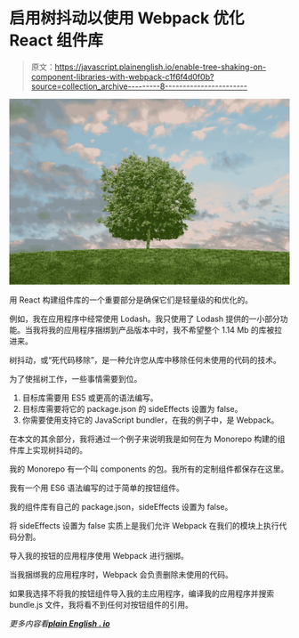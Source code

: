 # 启用树抖动以使用 Webpack 优化 React 组件库

> 原文：<https://javascript.plainenglish.io/enable-tree-shaking-on-component-libraries-with-webpack-c1f6f4d0f0b?source=collection_archive---------8----------------------->

![](img/491696c0f0b2b98b521fdac455331783.png)

用 React 构建组件库的一个重要部分是确保它们是轻量级的和优化的。

例如，我在应用程序中经常使用 Lodash。我只使用了 Lodash 提供的一小部分功能。当我将我的应用程序捆绑到产品版本中时，我不希望整个 1.14 Mb 的库被拉进来。

树抖动，或“死代码移除”，是一种允许您从库中移除任何未使用的代码的技术。

为了使摇树工作，一些事情需要到位。

1.  目标库需要用 ES5 或更高的语法编写。
2.  目标库需要将它的 package.json 的 sideEffects 设置为 false。
3.  你需要使用支持它的 JavaScript bundler，在我的例子中，是 Webpack。

在本文的其余部分，我将通过一个例子来说明我是如何在为 Monorepo 构建的组件库上实现树抖动的。

我的 Monorepo 有一个叫 components 的包。我所有的定制组件都保存在这里。

我有一个用 ES6 语法编写的过于简单的按钮组件。

我的组件库有自己的 package.json，sideEffects 设置为 false。

将 sideEffects 设置为 false 实质上是我们允许 Webpack 在我们的模块上执行代码分割。

导入我的按钮的应用程序使用 Webpack 进行捆绑。

当我捆绑我的应用程序时，Webpack 会负责删除未使用的代码。

如果我选择不将我的按钮组件导入我的主应用程序，编译我的应用程序并搜索 bundle.js 文件，我将看不到任何对按钮组件的引用。

*更多内容看*[***plain English . io***](http://plainenglish.io/)